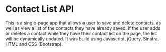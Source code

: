 Contact List API
=============

This is a single-page app that allows a user to save and delete contacts, as well as view a list of the contacts they have already saved. If the user adds or deletes a contact while they have their contact list on the page, the list will be dynamically updated. It was build using Javascript, jQuery, Sinatra, HTML and CSS (Bootstrap).